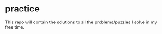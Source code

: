 # practice
This repo will contain the solutions to all the problems/puzzles I solve in my free time.
